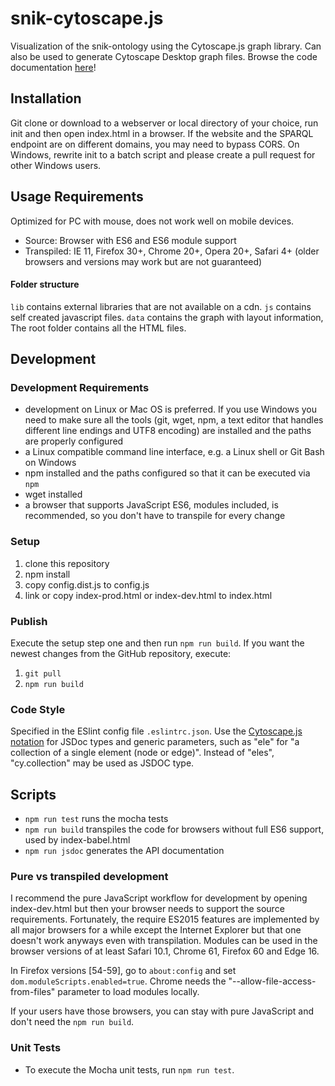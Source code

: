# snik-cytoscape.js
Visualization of the snik-ontology using the Cytoscape.js graph library. Can also be used to generate Cytoscape Desktop graph files. Browse the code documentation [here](https://imise.github.io/snik-cytoscape.js/index.html)!

## Installation
Git clone or download to a webserver or local directory of your choice, run init and then open index.html in a browser.
If the website and the SPARQL endpoint are on different domains, you may need to bypass CORS.
On Windows, rewrite init to a batch script and please create a pull request for other Windows users.

## Usage Requirements
Optimized for PC with mouse, does not work well on mobile devices.

* Source: Browser with ES6 and ES6 module support
* Transpiled: IE 11, Firefox 30+, Chrome 20+, Opera 20+, Safari 4+ (older browsers and versions may work but are not guaranteed)

#### Folder structure
`lib` contains external libraries that are not available on a cdn. `js` contains self created javascript files. `data` contains the graph with layout information,
The root folder contains all the HTML files.

## Development

### Development Requirements

* development on Linux or Mac OS is preferred. If you use Windows you need to make sure all the tools (git, wget, npm, a text editor that handles different line endings and UTF8 encoding) are installed and the paths are properly configured
* a Linux compatible command line interface, e.g. a Linux shell or Git Bash on Windows
* npm installed and the paths configured so that it can be executed via `npm`
* wget installed
* a browser that supports JavaScript ES6, modules included, is recommended, so you don't have to transpile for every change

### Setup
1. clone this repository
2. npm install
3. copy config.dist.js to config.js
4. link or copy index-prod.html or index-dev.html to index.html

### Publish

Execute the setup step one and then run `npm run build`.
If you want the newest changes from the GitHub repository, execute:

1. `git pull`
2. `npm run build`

### Code Style
Specified in the ESlint config file `.eslintrc.json`.
Use the [Cytoscape.js notation](http://js.cytoscape.org/#notation/functions) for JSDoc types and generic parameters, such as "ele" for "a collection of a single element (node or edge)".
Instead of "eles", "cy.collection" may be used as JSDOC type.

## Scripts
* `npm run test` runs the mocha tests
* `npm run build` transpiles the code for browsers without full ES6 support, used by index-babel.html
* `npm run jsdoc` generates the API documentation

### Pure vs transpiled development
I recommend the pure JavaScript workflow for development by opening index-dev.html but then your browser needs to support the source requirements.
Fortunately, the require ES2015 features are implemented by all major browsers for a while except the Internet Explorer but that one doesn't work anyways even with transpilation.
Modules can be used in the browser versions of at least Safari 10.1, Chrome 61, Firefox 60 and Edge 16.

In Firefox versions [54-59], go to `about:config` and set `dom.moduleScripts.enabled=true`.
Chrome needs the "--allow-file-access-from-files" parameter to load modules locally.

If your users have those browsers, you can stay with pure JavaScript and don't need the `npm run build`.

### Unit Tests

* To execute the Mocha unit tests, run `npm run test`.